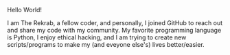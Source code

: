 Hello World!

I am The Rekrab, a fellow coder, and personally, I joined GitHub to reach out and share my code with my community. My favorite programming language is Python, I enjoy ethical hacking, and I am trying to create new scripts/programs to make my (and eveyone else's) lives better/easier.

